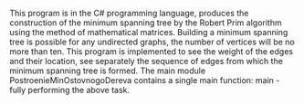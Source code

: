 ﻿This program is in the C# programming language,
produces the construction of the minimum spanning tree by the Robert Prim algorithm using the method of mathematical matrices.
Building a minimum spanning tree is possible for any undirected graphs,
the number of vertices will be no more than ten.
This program is implemented to see the weight of the edges and their location,
see separately the sequence of edges from which the minimum spanning tree is formed.
The main module PostroenieMinOstovnogoDereva contains a single main function:
main - fully performing the above task.